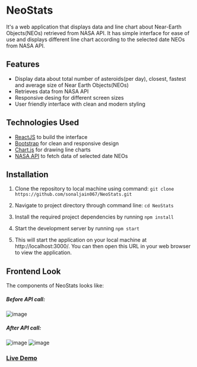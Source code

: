 # NeoStats

It's a web application that displays data and line chart about Near-Earth Objects(NEOs) retrieved from NASA API. It has simple interface for ease of use and displays different line chart according to the selected date NEOs from NASA API.

## Features 
- Display data about total number of asteroids(per day), closest, fastest and average size of Near Earth Objects(NEOs)
- Retrieves data from NASA API
- Responsive desing for different screen sizes
- User friendly interface with clean and modern styling

## Technologies Used
- [ReactJS](https://react.dev/) to build the interface
- [Bootstrap](https://getbootstrap.com/) for clean and responsive design
- [Chart.js](https://www.chartjs.org/) for drawing line charts
- [NASA API](https://api.nasa.gov/) to fetch data of selected date NEOs


## Installation
1. Clone the repository to local machine using command: 
`git clone https://github.com/sonaljain067/NeoStats.git` <br/>

2. Navigate to project directory through command line:
`cd NeoStats` <br/>

3. Install the required project dependencies by running `npm install` 
4. Start the development server by running `npm start`
5. This will start the application on your local machine at http://localhost:3000/. You can then open this URL in your web browser to view the application.

## Frontend Look
The components of NeoStats looks like:
##### Before API call:
![image](https://user-images.githubusercontent.com/52230497/233769022-b795149b-e23e-46f3-b389-640f713c6006.png)

##### After API call:
![image](https://user-images.githubusercontent.com/52230497/233769079-477b87b7-03c9-4104-a621-dcb20141e39b.png)
![image](https://user-images.githubusercontent.com/52230497/233769128-590a5065-9a6a-4941-a536-58e57c314100.png)

### [Live Demo](https://neostats.netlify.app/)
